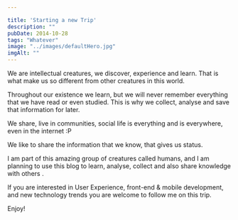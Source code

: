 ```yaml
---

title: 'Starting a new Trip'
description: ""
pubDate: 2014-10-28
tags: "Whatever"
image: "../images/defaultHero.jpg"
imgAlt: ""
---
```

We are intellectual creatures, we discover, experience and learn. That is what make us so different from other creatures in this world.

Throughout our existence we learn, but we will never remember everything that we have read or even studied. This is why we collect, analyse and save that information for later.

We share, live in communities, social life is everything and is everywhere, even in the internet :P

We like to share the information that we know, that gives us status.

I am part of this amazing group of creatures called humans, and I am planning to use this blog to learn, analyse, collect and also share knowledge with others .

If you are interested in User Experience, front-end & mobile development, and new technology trends you are welcome to follow me on this trip.

Enjoy!
